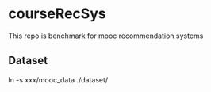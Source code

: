 # courseRecSys
This repo is benchmark for mooc recommendation systems

## Dataset
ln -s xxx/mooc_data ./dataset/